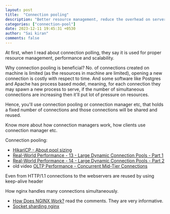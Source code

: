 ```yaml
---
layout: post
title:  "Connection pooling"
description: "Better resource management, reduce the overhead on server"
categories: ["connection-pool"]
date: 2023-12-11 19:45:31 +0530
author: "Sai kiran"
comments: false
---
```


At first, when I read about connection polling, they say it is used for proper resource management, performance and scalability. 

Why connection pooling is beneficial? No. of connections created on machine is limited (as the resources in machine are limited), opening a new connection is costly with respect to time. And some software like Postgres and Apache has process based model, meaning, for each connection they may spawn a new process to serve, if the number of simultaneous connections are increasing then it'll put lot of pressure on resources.

Hence, you'll use connection pooling or connection manager etc, that holds a fixed number of connections and those connections will be shared and reused.

Know more about how connection managers work, how clients use connection manager etc.

Connection pooling:

- [HikariCP - About pool sizing](https://github.com/brettwooldridge/HikariCP/wiki/About-Pool-Sizing)
- [Real-World Performance - 13 - Large Dynamic Connection Pools - Part 1](https://www.youtube.com/watch?v=Oo-tBpVewP4)
- [Real-World Performance - 14 - Large Dynamic Connection Pools - Part 2](https://www.youtube.com/watch?v=XzN8Rp6glEo)
- old video [OLTP Performance - Concurrent Mid-Tier Connections](https://www.youtube.com/watch?v=xNDnVOCdvQ0)

Even from HTTP/1.1 connections to the webservers are reused by using keep-alive header

How nginx handles many connections simultaneously.

- [How Does NGINX Work?](https://www.nginx.com/blog/inside-nginx-how-we-designed-for-performance-scale/#process-model) read the comments.
They are very informative.
- [Socket sharding nginx](https://www.nginx.com/blog/socket-sharding-nginx-release-1-9-1/)
